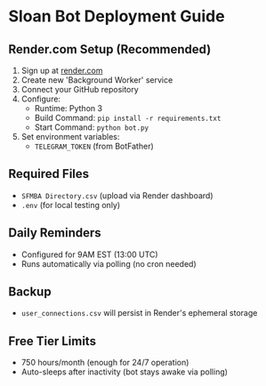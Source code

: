 # Sloan Bot Deployment Guide

## Render.com Setup (Recommended)
1. Sign up at [render.com](https://render.com)
2. Create new 'Background Worker' service
3. Connect your GitHub repository
4. Configure:
   - Runtime: Python 3
   - Build Command: `pip install -r requirements.txt`
   - Start Command: `python bot.py`
5. Set environment variables:
   - `TELEGRAM_TOKEN` (from BotFather)

## Required Files
- `SFMBA Directory.csv` (upload via Render dashboard)
- `.env` (for local testing only)

## Daily Reminders
- Configured for 9AM EST (13:00 UTC)
- Runs automatically via polling (no cron needed)

## Backup
- `user_connections.csv` will persist in Render's ephemeral storage

## Free Tier Limits
- 750 hours/month (enough for 24/7 operation)
- Auto-sleeps after inactivity (bot stays awake via polling)
